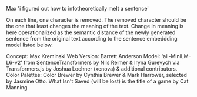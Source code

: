 Max 'i figured out how to infotheoretically melt a sentence'

On each line, one character is removed. The removed character should be the one that least changes the meaning of the text. Change in meaning is here operationalized as the semantic distance of the newly generated sentence from the original text according to the sentence embeddding model listed below.

Concept: Max Kreminski
Web Version: Barrett Anderson
Model: 'all-MiniLM-L6-v2' from SentenceTransformers by Nils Reimer & Iryna Gurevych via Transformers.js by Joshua Lochner (xenova) & additional contributors.
Color Palettes: Color Brewer by Cynthia Brewer & Mark Harrower, selected by Jasmine Otto.
What Isn't Saved (will be lost) is the title of a game by Cat Manning 
